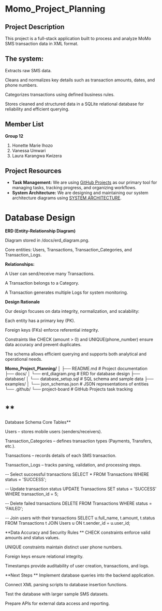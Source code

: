 # Momo_Project_Planning

## Project Description

This project is a full-stack application built to process and analyze MoMo SMS transaction data in XML format.

## **The system**:

Extracts raw SMS data.

Cleans and normalizes key details such as transaction amounts, dates, and phone numbers.

Categorizes transactions using defined business rules.

Stores cleaned and structured data in a SQLite relational database for reliability and efficient querying.

## Member List

**Group 12**

1. Honette Marie Ihozo  
2. Vanessa Umwari  
3. Laura Karangwa Kwizera  

## Project Resources

- **Task Management:** We are using [GitHub Projects](https://github.com/users/Laurakarangwa/projects/1/views/1) as our primary tool for managing tasks, tracking progress, and organizing workflows.  
- **System Architecture:** We are designing and maintaining our system architecture diagrams using [SYSTEM ARCHITECTURE](https://drive.google.com/file/d/11LdOXVNF3nScqXePt6HWnHkXc7IO37vN/view?ts=68c07537).

# **Database Design**

**ERD (Entity-Relationship Diagram)**

Diagram stored in /docs/erd_diagram.png.

Core entities: Users, Transactions, Transaction_Categories, and Transaction_Logs.

**Relationships:**

A User can send/receive many Transactions.

A Transaction belongs to a Category.

A Transaction generates multiple Logs for system monitoring.

**Design Rationale**

Our design focuses on data integrity, normalization, and scalability:

Each entity has a primary key (PK).

Foreign keys (FKs) enforce referential integrity.

Constraints like CHECK (amount > 0) and UNIQUE(phone_number) ensure data accuracy and prevent duplicates.

The schema allows efficient querying and supports both analytical and operational needs.

**Momo_Project_Planning/**
│
├── README.md                # Project documentation
├── docs/
│   └── erd_diagram.png      # ERD for database design
├── database/
│   └── database_setup.sql   # SQL schema and sample data
├── examples/
│   └── json_schemas.json    # JSON representations of entities
└── .github/
    └── project-board        # GitHub Projects task tracking
# **
Database Schema
Core Tables**

Users – stores mobile users (senders/receivers).

Transaction_Categories – defines transaction types (Payments, Transfers, etc.).

Transactions – records details of each SMS transaction.

Transaction_Logs – tracks parsing, validation, and processing steps.

-- Select successful transactions
SELECT * FROM Transactions WHERE status = 'SUCCESS';

-- Update transaction status
UPDATE Transactions SET status = 'SUCCESS' WHERE transaction_id = 5;

-- Delete failed transactions
DELETE FROM Transactions WHERE status = 'FAILED';

-- Join users with their transactions
SELECT u.full_name, t.amount, t.status
FROM Transactions t
JOIN Users u ON t.sender_id = u.user_id;

**Data Accuracy and Security Rules
**
CHECK constraints enforce valid amounts and status values.

UNIQUE constraints maintain distinct user phone numbers.

Foreign keys ensure relational integrity.

Timestamps provide auditability of user creation, transactions, and logs.

**Next Steps
**
Implement database queries into the backend application.

Connect XML parsing scripts to database insertion functions.

Test the database with larger sample SMS datasets.

Prepare APIs for external data access and reporting.


